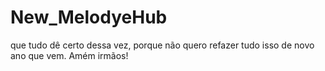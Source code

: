 # New_MelodyeHub
que tudo dê certo dessa vez, porque não quero refazer tudo isso de novo ano que vem. Amém irmãos!
